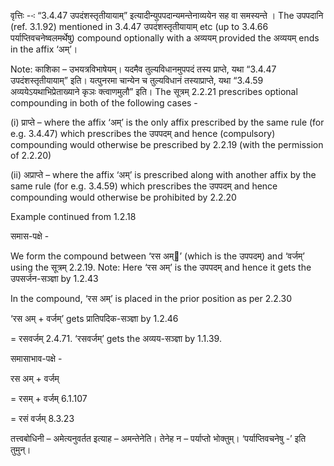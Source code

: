 




वृत्तिः --ः “3.4.47 उपदंशस्तृतीयायाम्” इत्यादीन्युपपदान्यमन्तेनाव्ययेन सह वा समस्यन्ते । The उपपदानि (ref. 3.1.92) mentioned in 3.4.47 उपदंशस्तृतीयायाम् etc (up to 3.4.66 पर्याप्तिवचनेष्वलमर्थेषु) compound optionally with a अव्ययम् provided the अव्ययम् ends in the affix ‘अम्’।

Note: काशिका – उभयत्रविभाषेयम्। यदमैव तुल्यविधानमुपपदं तस्य प्राप्ते, यथा “3.4.47 उपदंशस्तृतीयायाम्” इति। यत्पुनरमा चान्येन च तुल्यविधानं तस्याप्राप्ते, यथा “3.4.59 अव्ययेऽयथाभिप्रेताख्याने कृञः क्त्वाणमुलौ” इति। The सूत्रम् 2.2.21 prescribes optional compounding in both of the following cases -

(i) प्राप्ते – where the affix ‘अम्’ is the only affix prescribed by the same rule (for e.g. 3.4.47) which prescribes the उपपदम् and hence (compulsory) compounding would otherwise be prescribed by 2.2.19 (with the permission of 2.2.20)

(ii) अप्राप्ते – where the affix ‘अम्’ is prescribed along with another affix by the same rule (for e.g. 3.4.59) which prescribes the उपपदम् and hence compounding would otherwise be prohibited by 2.2.20


Example continued from 1.2.18


समास-पक्षे -


We form the compound between ‘रस अम्’ (which is the उपपदम्) and ‘वर्जम्’ using the सूत्रम् 2.2.19. Note: Here ‘रस अम्’ is the उपपदम् and hence it gets the उपसर्जन-सञ्ज्ञा by 1.2.43

In the compound, ‘रस अम्’ is placed in the prior position as per 2.2.30

‘रस अम् + वर्जम्’ gets प्रातिपदिक-सञ्ज्ञा by 1.2.46

= रसवर्जम् 2.4.71. ‘रसवर्जम्’ gets the अव्यय-सञ्ज्ञा by 1.1.39.


समासाभाव-पक्षे -


रस अम् + वर्जम्

= रसम् + वर्जम् 6.1.107

= रसं वर्जम् 8.3.23


तत्त्वबोधिनी – अमेत्यनुवर्तत इत्याह – अमन्तेनेति। तेनेह न – पर्याप्तो भोक्तुम्। ‘पर्याप्तिवचनेषु -’ इति तुमुन्।

